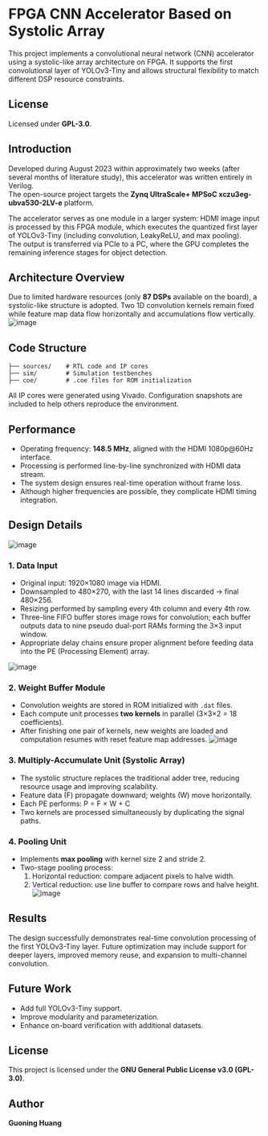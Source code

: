 # FPGA CNN Accelerator Based on Systolic Array

This project implements a convolutional neural network (CNN) accelerator
using a systolic-like array architecture on FPGA. It supports the first
convolutional layer of YOLOv3-Tiny and allows structural flexibility to
match different DSP resource constraints.

## License

Licensed under **GPL-3.0**.

## Introduction

Developed during August 2023 within approximately two weeks (after
several months of literature study), this accelerator was written
entirely in Verilog.\
The open-source project targets the **Zynq UltraScale+ MPSoC
xczu3eg-ubva530-2LV-e** platform.

The accelerator serves as one module in a larger system: HDMI image
input is processed by this FPGA module, which executes the quantized
first layer of YOLOv3-Tiny (including convolution, LeakyReLU, and max
pooling).\
The output is transferred via PCIe to a PC, where the GPU completes the
remaining inference stages for object detection.

## Architecture Overview

Due to limited hardware resources (only **87 DSPs** available on the
board), a systolic-like structure is adopted.
Two 1D convolution kernels remain fixed while feature map data flow
horizontally and accumulations flow vertically.
![image](https://github.com/odin2985/AI-accerator-based-on-systolic/assets/75004653/10ae2238-bd6b-4936-9ee7-ad46464fcef3)

## Code Structure

    ├── sources/    # RTL code and IP cores
    ├── sim/        # Simulation testbenches
    ├── coe/        # .coe files for ROM initialization

All IP cores were generated using Vivado. Configuration snapshots are
included to help others reproduce the environment.

## Performance

-   Operating frequency: **148.5 MHz**, aligned with the HDMI 1080p@60Hz
    interface.
-   Processing is performed line-by-line synchronized with HDMI data
    stream.
-   The system design ensures real-time operation without frame loss.
-   Although higher frequencies are possible, they complicate HDMI
    timing integration.

## Design Details
![image](https://github.com/odin2985/AI-accerator-based-on-systolic/assets/75004653/cc61ed47-8035-47d7-9df7-1be32338c7fb)  

### 1. Data Input

-   Original input: 1920×1080 image via HDMI.
-   Downsampled to 480×270, with the last 14 lines discarded → final
    480×256.
-   Resizing performed by sampling every 4th column and every 4th row.
-   Three-line FIFO buffer stores image rows for convolution; each
    buffer outputs data to nine pseudo dual-port RAMs forming the 3×3
    input window.
-   Appropriate delay chains ensure proper alignment before feeding data
    into the PE (Processing Element) array.
    
  ![image](https://github.com/odin2985/AI-accerator-based-on-systolic/assets/75004653/0fd034f1-fecb-4c11-a093-a4d70bf0cd99)  

### 2. Weight Buffer Module

-   Convolution weights are stored in ROM initialized with `.dat`
    files.
-   Each compute unit processes **two kernels** in parallel (3×3×2 = 18
    coefficients).
-   After finishing one pair of kernels, new weights are loaded and
    computation resumes with reset feature map addresses.
    ![image](https://github.com/odin2985/AI-accerator-based-on-systolic/assets/75004653/e7713776-fe73-48d8-ae08-7205c61f7505) 

### 3. Multiply-Accumulate Unit (Systolic Array)

-   The systolic structure replaces the traditional adder tree, reducing
    resource usage and improving scalability.
-   Feature data (F) propagate downward; weights (W) move horizontally.
-   Each PE performs:
    P = F × W + C
-   Two kernels are processed simultaneously by duplicating the signal
    paths.

### 4. Pooling Unit

-   Implements **max pooling** with kernel size 2 and stride 2.
-   Two-stage pooling process:
    1.  Horizontal reduction: compare adjacent pixels to halve width.
    2.  Vertical reduction: use line buffer to compare rows and halve
        height.
![image](https://github.com/odin2985/AI-accerator-based-on-systolic/assets/75004653/0fae9ed7-dfe7-46dc-a830-92289224820c) 

## Results

The design successfully demonstrates real-time convolution processing of
the first YOLOv3-Tiny layer.
Future optimization may include support for deeper layers, improved
memory reuse, and expansion to multi-channel convolution.

## Future Work

-   Add full YOLOv3-Tiny support.
-   Improve modularity and parameterization.
-   Enhance on-board verification with additional datasets.

## License

This project is licensed under the **GNU General Public License v3.0
(GPL-3.0)**.

## Author

**Guoning Huang**
